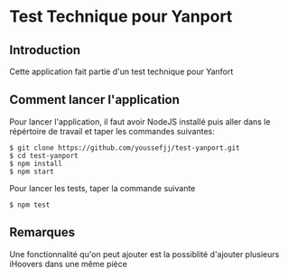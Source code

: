 # Test Technique pour Yanport

## Introduction
Cette application fait partie d'un test technique pour Yanfort

## Comment lancer l'application
Pour lancer l'application, il faut avoir NodeJS installé puis aller dans le répértoire de travail et taper les commandes suivantes:

```console
$ git clone https://github.com/youssefjj/test-yanport.git
$ cd test-yanport
$ npm install
$ npm start
```

Pour lancer les tests, taper la commande suivante

```console
$ npm test
```

## Remarques
Une fonctionnalité qu'on peut ajouter est la possiblité d'ajouter plusieurs iHoovers dans une même pièce